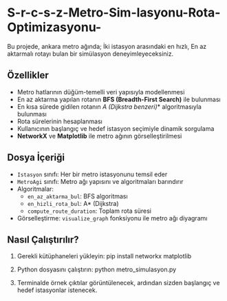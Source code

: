# S-r-c-s-z-Metro-Sim-lasyonu-Rota-Optimizasyonu-
Bu projede, ankara metro ağında; İki istasyon arasındaki en hızlı, En az aktarmalı rotayı bulan bir simülasyon deneyimleyeceksiniz.

## Özellikler

- Metro hatlarının düğüm-temelli veri yapısıyla modellenmesi
- En az aktarma yapılan rotanın **BFS (Breadth-First Search)** ile bulunması
- En kısa sürede gidilen rotanın **A* (Dijkstra benzeri)** algoritmasıyla bulunması
- Rota sürelerinin hesaplanması
- Kullanıcının başlangıç ve hedef istasyon seçimiyle dinamik sorgulama
- **NetworkX** ve **Matplotlib** ile metro ağının görselleştirilmesi

## Dosya İçeriği

- `Istasyon` sınıfı: Her bir metro istasyonunu temsil eder
- `MetroAgi` sınıfı: Metro ağı yapısını ve algoritmaları barındırır
- Algoritmalar:
  - `en_az_aktarma_bul`: BFS algoritması
  - `en_hizli_rota_bul`: A* (Dijkstra)
  - `compute_route_duration`: Toplam rota süresi
- Görselleştirme: `visualize_graph` fonksiyonu ile metro ağı diyagramı


## Nasıl Çalıştırılır?
1. Gerekli kütüphaneleri yükleyin:
pip install networkx matplotlib

2. Python dosyasını çalıştırın:
python metro_simulasyon.py

3. Terminalde örnek çıktılar görüntülenecek, ardından sizden başlangıç ve hedef istasyonlar istenecek.
